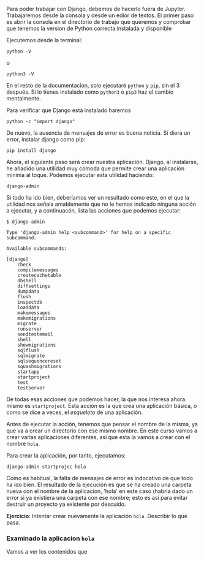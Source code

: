 Para poder trabajar con Django, debemos de hacerlo fuera de Jupyter.
Trabajaremos desde la consola y desde un edior de textos. El primer
paso es abrir la consola en el directorio de trabajo que queremos
y comprobar que tenemos la version de Python correcta instalada
y disponible

Ejecutemos desde la terminal:

    python -V

o

    python3 -V

En el resto de la documentacion, solo ejecutaré `python` y `pip`, sin el 3 después. Si
lo tienes instalado como `python3` o `pip3` haz el cambio mentalmente.

Para verificar que Django está instalado haremos

    python -c "import django"

De nuevo, la ausencia de mensajes de error es buena noticia. Si diera un
error, instalar django como pip:

    pip install django


Ahora, el siguiente paso será crear nuestra aplicación. Django, al instalarse, he añadido 
una utilidad muy cómoda que permite crear una aplicación mínima al toque.
Podemos ejecutar esta utilidad haciendo:

    django-admin

Si todo ha ido bien, deberíamos ver un resultado como este, en el que la
utilidad nos señala amablemente que no le hemos indicado ninguna acción a
ejecutar, y a continuacón, lista las acciones que podemos ejecutar:

    $ django-admin

    Type 'django-admin help <subcommand>' for help on a specific subcommand.

    Available subcommands:

    [django]
        check
        compilemessages
        createcachetable
        dbshell
        diffsettings
        dumpdata
        flush
        inspectdb
        loaddata
        makemessages
        makemigrations
        migrate
        runserver
        sendtestemail
        shell
        showmigrations
        sqlflush
        sqlmigrate
        sqlsequencereset
        squashmigrations
        startapp
        startproject
        test
        testserver





De todas esas acciones que podemos hacer, la que nos interesa ahora mismo
es `startproject`. Esta acción es la que crea una aplicación básica, o como
se dice a veces, el *esqueleto* de una aplicación.

Antes de ejecutar la acción, tenemos que pensar el nombre de la misma, ya que 
va a crear un directorio con ese mismo nombre. En este curso vamos a crear
varias aplicaciones diferentes, asi que esta la vamos a crear con el nombre
`hola`. 

Para crear la aplicación, por tanto, ejecutamos:

    django-admin startprojec hola

Como es habitual, la falta de mensajes de error es indocativo de que todo ha ido
bien. El resultado de la ejecución es que se ha creado una carpeta nueva 
con el nombre de la aplicacion, 'hola' en este caso (habria dado un error si
ya existiera una carpeta con ese nombre; esto es así para evitar destruir un
proyecto ya existente por descuido.

**Ejercicio**: Intentar crear nuevamente la aplicación `hola`. Describir lo que
pasa.

### Examinado la aplicacion `hola`

Vamos a ver los contenidos que 


